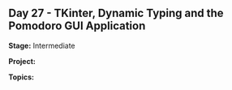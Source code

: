 ## Day 27 - TKinter, Dynamic Typing and the Pomodoro GUI Application

**Stage:** Intermediate

**Project:**

**Topics:**